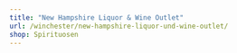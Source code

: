 ```yaml
---
title: "New Hampshire Liquor & Wine Outlet"
url: /winchester/new-hampshire-liquor-und-wine-outlet/
shop: Spirituosen
---
```

